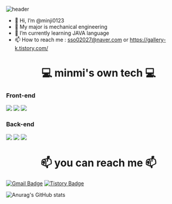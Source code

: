 ![header](https://capsule-render.vercel.app/api?type=cylinder&color=timeAuto&height=300&section=header&text=MinJi?_minmi&animation=blinking&fontSize=90) 


- 👋 Hi, I’m @minji0123
- :wrench: My major is mechanical engineering  
- :balloon: I’m currently learning JAVA language  
- 📫 How to reach me : sso02027@naver.com or https://gallery-k.tistory.com/ 


# <center> :computer: minmi's own tech :computer: </center>

<h3>Front-end</h3>
<img src="https://img.shields.io/badge/HTML5-E34F26?style=flat&logo=HTML5&logoColor=white"/></a>
<img src="https://img.shields.io/badge/CSS3-1572B6?style=flat&logo=CSS3&logoColor=white"/></a>
<img src="https://img.shields.io/badge/JavaScript-F7DF1E?style=flat&logo=JavaScript&logoColor=white"/></a>
<br>

<h3>Back-end</h3>
<img src="https://img.shields.io/badge/Python-3766AB?style=flat&logo=Python&logoColor=white"/></a>
<img src="https://img.shields.io/badge/Java-007396?style=flat&logo=Java&logoColor=white"/></a>
<img src="https://img.shields.io/badge/Oracle-F80000?style=flat&logo=Oracle&logoColor=white"/></a>
<br>


# <center> 📫 you can reach me 📫 </center>
[![Gmail Badge](https://img.shields.io/badge/Gmail-D14836?style=flat&logo=Gmail&logoColor=white)](mailto:catchuwink9594@gmail.com)
[![Tistory Badge](https://img.shields.io/badge/Tech%20Blog-555263?style=flat&logoColor=white)](https://gallery-k.tistory.com/)
<br>

![Anurag's GitHub stats](https://github-readme-stats.vercel.app/api?username=minji0123&show_icons=true&theme=radical)
